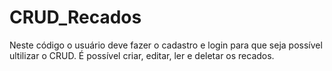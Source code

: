 # CRUD_Recados
Neste código o usuário deve fazer o cadastro e login para que seja possível ultilizar o CRUD. É possível criar, editar, ler e deletar os recados. 
